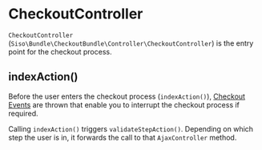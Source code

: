 # CheckoutController

`CheckoutController` (`Siso\Bundle\CheckoutBundle\Controller\CheckoutController`) is the entry point for the checkout process.

## indexAction()

Before the user enters the checkout process (`indexAction()`), [Checkout Events](checkout_events.md) are thrown
that enable you to interrupt the checkout process if required.

Calling `indexAction()` triggers `validateStepAction()`.
Depending on which step the user is in, it forwards the call to that `AjaxController` method. 
